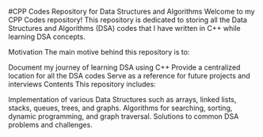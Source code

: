 #CPP Codes Repository for Data Structures and Algorithms
Welcome to my CPP Codes repository! This repository is dedicated to storing all the Data Structures and Algorithms (DSA) codes that I have written in C++ while learning DSA concepts.

Motivation
The main motive behind this repository is to:

Document my journey of learning DSA using C++
Provide a centralized location for all the DSA codes
Serve as a reference for future projects and interviews
Contents
This repository includes:

Implementation of various Data Structures such as arrays, linked lists, stacks, queues, trees, and graphs.
Algorithms for searching, sorting, dynamic programming, and graph traversal.
Solutions to common DSA problems and challenges.
